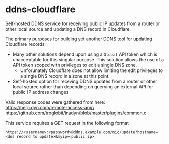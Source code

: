 # ddns-cloudflare

Self-hosted DDNS service for receiving public IP updates from a router or other local source
and updating a DNS record in Cloudflare.

The primary purposes for building yet another DDNS tool for updating Cloudflare records:
- Many other solutions depend upon using a `Global` API token which is unacceptable for this singular purpose. This solution allows the use of a API token scoped with privileges to edit a single DNS zone.
  - Unforunately Cloudflare does not allow limiting the edit privileges to a single DNS record in a zone at this point.
- Self-hosted option for receving DDNS updates from a router or other local source rather than depending on querying an external API for public IP address changes

Valid response codes were gathered from here:\
  https://help.dyn.com/remote-access-api/\
  https://github.com/troglobit/inadyn/blob/master/plugins/common.c

This service requires a GET request in the following format
  
    https://<username>:<password>@ddns.example.com/nic/update?hostname=<dns record to update>&myip=<public ip>
